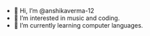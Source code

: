- 👋 Hi, I’m @anshikaverma-12
- 👀 I’m interested in music and coding.
- 🌱 I’m currently learning computer languages.

<!---
anshikaverma-12/anshikaverma-12 is a ✨ special ✨ repository because its `README.md` (this file) appears on your GitHub profile.
You can click the Preview link to take a look at your changes.
--->
